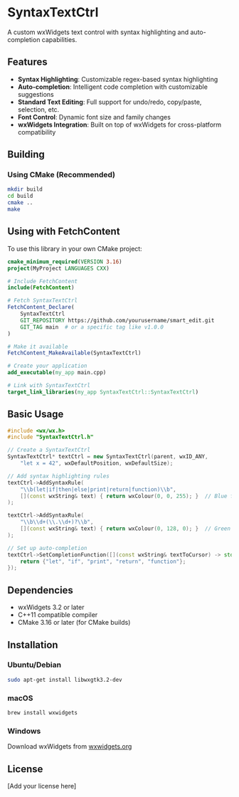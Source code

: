 # SyntaxTextCtrl

A custom wxWidgets text control with syntax highlighting and auto-completion capabilities.

## Features

- **Syntax Highlighting**: Customizable regex-based syntax highlighting
- **Auto-completion**: Intelligent code completion with customizable suggestions
- **Standard Text Editing**: Full support for undo/redo, copy/paste, selection, etc.
- **Font Control**: Dynamic font size and family changes
- **wxWidgets Integration**: Built on top of wxWidgets for cross-platform compatibility

## Building

### Using CMake (Recommended)

```bash
mkdir build
cd build
cmake ..
make
```


## Using with FetchContent

To use this library in your own CMake project:

```cmake
cmake_minimum_required(VERSION 3.16)
project(MyProject LANGUAGES CXX)

# Include FetchContent
include(FetchContent)

# Fetch SyntaxTextCtrl
FetchContent_Declare(
    SyntaxTextCtrl
    GIT_REPOSITORY https://github.com/yourusername/smart_edit.git
    GIT_TAG main  # or a specific tag like v1.0.0
)

# Make it available
FetchContent_MakeAvailable(SyntaxTextCtrl)

# Create your application
add_executable(my_app main.cpp)

# Link with SyntaxTextCtrl
target_link_libraries(my_app SyntaxTextCtrl::SyntaxTextCtrl)
```

## Basic Usage

```cpp
#include <wx/wx.h>
#include "SyntaxTextCtrl.h"

// Create a SyntaxTextCtrl
SyntaxTextCtrl* textCtrl = new SyntaxTextCtrl(parent, wxID_ANY,
    "let x = 42", wxDefaultPosition, wxDefaultSize);

// Add syntax highlighting rules
textCtrl->AddSyntaxRule(
    "\\b(let|if|then|else|print|return|function)\\b",
    [](const wxString& text) { return wxColour(0, 0, 255); }  // Blue for keywords
);

textCtrl->AddSyntaxRule(
    "\\b\\d+(\\.\\d+)?\\b",
    [](const wxString& text) { return wxColour(0, 128, 0); }  // Green for numbers
);

// Set up auto-completion
textCtrl->SetCompletionFunction([](const wxString& textToCursor) -> std::vector<wxString> {
    return {"let", "if", "print", "return", "function"};
});
```

## Dependencies

- wxWidgets 3.2 or later
- C++11 compatible compiler
- CMake 3.16 or later (for CMake builds)

## Installation

### Ubuntu/Debian
```bash
sudo apt-get install libwxgtk3.2-dev
```

### macOS
```bash
brew install wxwidgets
```

### Windows
Download wxWidgets from [wxwidgets.org](https://www.wxwidgets.org/downloads/)

## License

[Add your license here]
